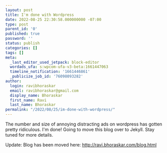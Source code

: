 ```yaml
---
layout: post
title: I'm done with Wordpress
date: 2022-08-25 22:30:58.000000000 -07:00
type: post
parent_id: '0'
published: true
password: ''
status: publish
categories: []
tags: []
meta:
  _last_editor_used_jetpack: block-editor
  wordads_ufa: s:wpcom-ufa-v3-beta:1661447063
  timeline_notification: '1661446861'
  _publicize_job_id: '76098093282'
author:
  login: ravibhoraskar
  email: ravibhoraskar@gmail.com
  display_name: Bhoraskar
  first_name: Ravi
  last_name: Bhoraskar
permalink: "/2022/08/25/im-done-with-wordpress/"
---
```

The number and size of annoying distracting ads on wordpress has gotten pretty ridiculous. I'm done! Going to move this blog over to Jekyll. Stay tuned for more details.

Update: Blog has been moved here: http://ravi.bhoraskar.com/blog.html
